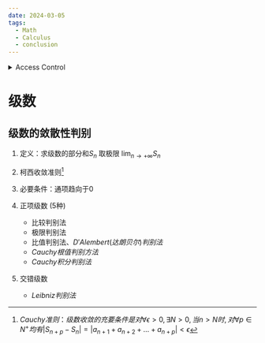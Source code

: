 ```yaml
---
date: 2024-03-05
tags:
  - Math
  - Calculus
  - conclusion
---
```


<details class="accessible">
<summary>Access Control</summary>
<p>Content that requires access control goes here.</p>
</details>


# 级数

## 级数的敛散性判别

1. 定义：求级数的部分和$S_n$ 取极限 $\lim_{n \to +\infty}S_n$

2. 柯西收敛准则[^ Cauchy]

3. 必要条件：通项趋向于0 

4. 正项级数 (5种)
    - 比较判别法
    - 极限判别法
    - 比值判别法、$D'Alembert(达朗贝尔)判别法$
    - $Cauchy根值判别方法$
    - $Cauchy积分判别法$

5. 交错级数
    - $Leibniz判别法$


[^ Cauchy]: $Cauchy准则：级数收敛的充要条件是对\forall \epsilon \gt 0, \exists N \gt 0, 当n \gt N 时,对\forall p \in N^+均有 \left| S_{n+p} - S_{n} \right| = \left| a_{n+1} + a_{n+2} + \dots + a_{n+p} \right| < \epsilon$​​
